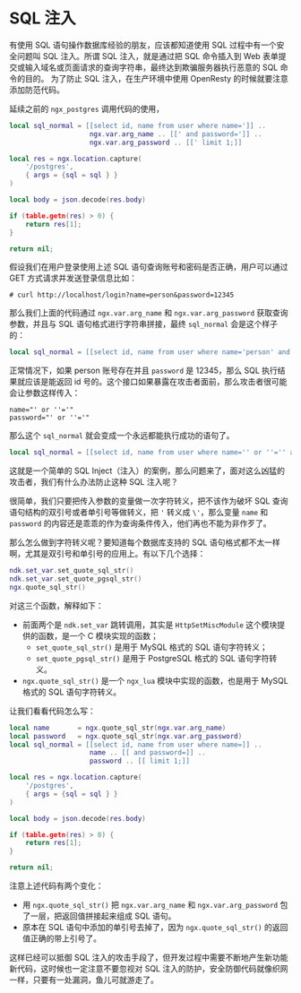 # SQL 注入

有使用 SQL 语句操作数据库经验的朋友，应该都知道使用 SQL 过程中有一个安全问题叫 SQL 注入。所谓 SQL 注入，就是通过把 SQL 命令插入到 Web 表单提交或输入域名或页面请求的查询字符串，最终达到欺骗服务器执行恶意的 SQL 命令的目的。
为了防止 SQL 注入，在生产环境中使用 OpenResty 的时候就要注意添加防范代码。

延续之前的 `ngx_postgres` 调用代码的使用，

```lua
local sql_normal = [[select id, name from user where name=']] ..
                    ngx.var.arg_name .. [[' and password=']] ..
                    ngx.var.arg_password .. [[' limit 1;]]

local res = ngx.location.capture(
    '/postgres',
    { args = {sql = sql } }
)

local body = json.decode(res.body)

if (table.getn(res) > 0) {
    return res[1];
}

return nil;
```

假设我们在用户登录使用上述 SQL 语句查询账号和密码是否正确，用户可以通过 GET 方式请求并发送登录信息比如：

```
# curl http://localhost/login?name=person&password=12345
```

那么我们上面的代码通过 `ngx.var.arg_name` 和 `ngx.var.arg_password` 获取查询参数，并且与 SQL 语句格式进行字符串拼接，最终 `sql_normal` 会是这个样子的：
```lua
local sql_normal = [[select id, name from user where name='person' and password='12345' limit 1;]]
```

正常情况下，如果 person 账号存在并且 `password` 是 12345，那么 SQL 执行结果就应该是能返回 id 号的。这个接口如果暴露在攻击者面前，那么攻击者很可能会让参数这样传入：

```
name="' or ''='"
password="' or ''='"
```

那么这个 `sql_normal` 就会变成一个永远都能执行成功的语句了。
```lua
local sql_normal = [[select id, name from user where name='' or ''='' and password='' or ''='' limit 1;]]
```

这就是一个简单的 SQL Inject（注入）的案例，那么问题来了，面对这么凶猛的攻击者，我们有什么办法防止这种 SQL 注入呢？

很简单，我们只要把传入参数的变量做一次字符转义，把不该作为破坏 SQL 查询语句结构的双引号或者单引号等做转义，把 `'` 转义成 `\'`，那么变量 `name` 和 `password` 的内容还是乖乖的作为查询条件传入，他们再也不能为非作歹了。

那么怎么做到字符转义呢？要知道每个数据库支持的 SQL 语句格式都不太一样啊，尤其是双引号和单引号的应用上。有以下几个选择：

```lua
ndk.set_var.set_quote_sql_str()
ndk.set_var.set_quote_pgsql_str()
ngx.quote_sql_str()
```

对这三个函数，解释如下：
- 前面两个是 `ndk.set_var` 跳转调用，其实是 `HttpSetMiscModule` 这个模块提供的函数，是一个 C 模块实现的函数；
    - `set_quote_sql_str()` 是用于 MySQL 格式的 SQL 语句字符转义；
    - `set_quote_pgsql_str()` 是用于 PostgreSQL 格式的 SQL 语句字符转义。
- `ngx.quote_sql_str()` 是一个 `ngx_lua` 模块中实现的函数，也是用于 MySQL 格式的 SQL 语句字符转义。

让我们看看代码怎么写：

```lua
local name       = ngx.quote_sql_str(ngx.var.arg_name)
local password   = ngx.quote_sql_str(ngx.var.arg_password)
local sql_normal = [[select id, name from user where name=]] ..
                    name .. [[ and password=]] ..
                    password .. [[ limit 1;]]

local res = ngx.location.capture(
    '/postgres',
    { args = {sql = sql } }
)

local body = json.decode(res.body)

if (table.getn(res) > 0) {
    return res[1];
}

return nil;
```

注意上述代码有两个变化：
- 用 `ngx.quote_sql_str()` 把 `ngx.var.arg_name` 和 `ngx.var.arg_password` 包了一层，把返回值拼接起来组成 SQL 语句。
- 原本在 SQL 语句中添加的单引号去掉了，因为 `ngx.quote_sql_str()` 的返回值正确的带上引号了。

这样已经可以抵御 SQL 注入的攻击手段了，但开发过程中需要不断地产生新功能新代码，这时候也一定注意不要忽视对 SQL 注入的防护，安全防御代码就像织网一样，只要有一处漏洞，鱼儿可就游走了。
